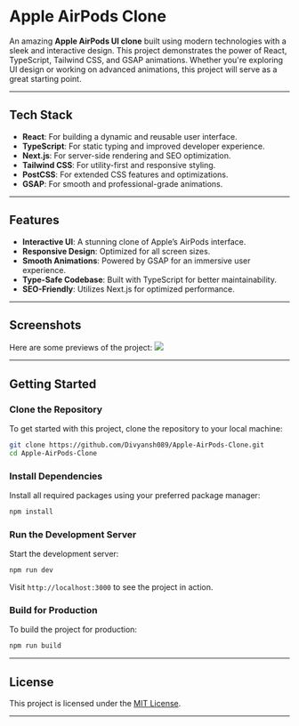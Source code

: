 # Apple AirPods Clone

An amazing **Apple AirPods UI clone** built using modern technologies with a sleek and interactive design. This project demonstrates the power of React, TypeScript, Tailwind CSS, and GSAP animations. Whether you're exploring UI design or working on advanced animations, this project will serve as a great starting point.

---

## **Tech Stack**
- **React**: For building a dynamic and reusable user interface.
- **TypeScript**: For static typing and improved developer experience.
- **Next.js**: For server-side rendering and SEO optimization.
- **Tailwind CSS**: For utility-first and responsive styling.
- **PostCSS**: For extended CSS features and optimizations.
- **GSAP**: For smooth and professional-grade animations.

---

## **Features**
- **Interactive UI**: A stunning clone of Apple’s AirPods interface.
- **Responsive Design**: Optimized for all screen sizes.
- **Smooth Animations**: Powered by GSAP for an immersive user experience.
- **Type-Safe Codebase**: Built with TypeScript for better maintainability.
- **SEO-Friendly**: Utilizes Next.js for optimized performance.

---

## **Screenshots**
Here are some previews of the project:
<img src="https://i.postimg.cc/sX38m8D8/Screenshot-2023-03-26-at-6-22-57-PM.png" ></img>

---

## **Getting Started**

### **Clone the Repository**
To get started with this project, clone the repository to your local machine:
```bash
git clone https://github.com/Divyansh089/Apple-AirPods-Clone.git
cd Apple-AirPods-Clone
```

### **Install Dependencies**
Install all required packages using your preferred package manager:
```bash
npm install
```

### **Run the Development Server**
Start the development server:
```bash
npm run dev
```

Visit `http://localhost:3000` to see the project in action.

### **Build for Production**
To build the project for production:
```bash
npm run build
```

---

## **License**
This project is licensed under the [MIT License](LICENSE).

---

